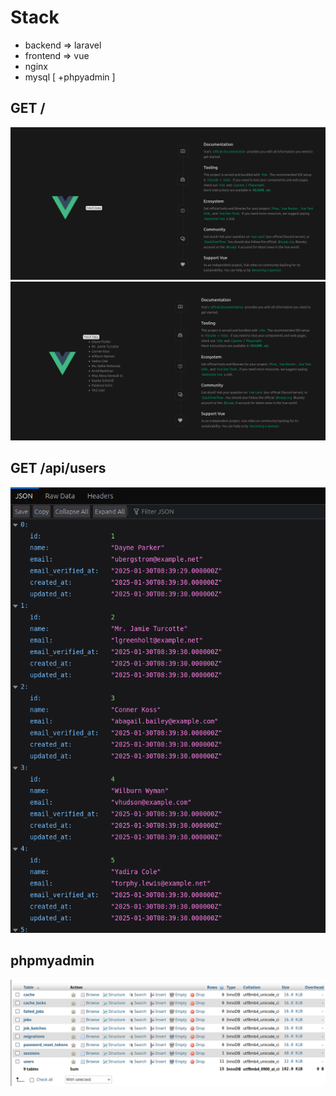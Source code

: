 # Stack
- backend => laravel
- frontend => vue
- nginx
- mysql [ +phpyadmin ]

## GET /
![Alt text](./images/1.png "vue")
![Alt text](./images/4.png "vue")

## GET /api/users
![Alt text](./images/2.png "api")

## phpmyadmin
![Alt text](./images/3.png "phpmyadmin")
